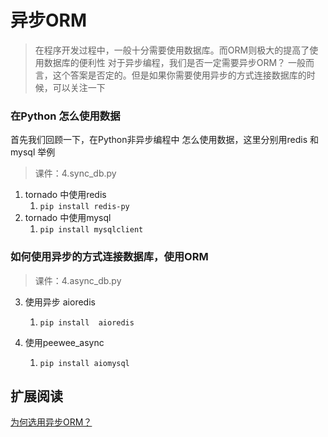 # 异步ORM

> 在程序开发过程中，一般十分需要使用数据库。而ORM则极大的提高了使用数据库的便利性
> 对于异步编程，我们是否一定需要异步ORM？
> 一般而言，这个答案是否定的。但是如果你需要使用异步的方式连接数据库的时候，可以关注一下

### 在Python 怎么使用数据
首先我们回顾一下，在Python非异步编程中 怎么使用数据，这里分别用redis 和mysql 举例
> 课件：4.sync_db.py

1. tornado 中使用redis
    1. ```pip install redis-py```
2. tornado 中使用mysql
    1. `pip install mysqlclient`


### 如何使用异步的方式连接数据库，使用ORM
> 课件：4.async_db.py



3. 使用异步 aioredis
    1. ```pip install  aioredis```

4. 使用peewee_async

    1. ```pip install aiomysql```


## 扩展阅读

[为何选用异步ORM？](http://gino.fantix.pro/en/latest/why.html)